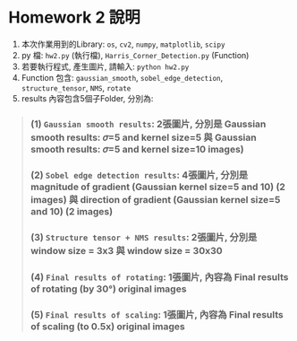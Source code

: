 
# Homework 2 說明

1. 本次作業用到的Library: `os`, `cv2`, `numpy`, `matplotlib`, `scipy`
2. py 檔: `hw2.py` (執行檔), `Harris_Corner_Detection.py` (Function)
3. 若要執行程式, 產生圖片, 請輸入: `python hw2.py`
4. Function 包含:  `gaussian_smooth`, `sobel_edge_detection`, `structure_tensor`, `NMS`, `rotate`
5. results 內容包含5個子Folder, 分別為:
> ### (1) `Gaussian smooth results`: 2張圖片, 分別是 Gaussian smooth results: 𝜎=5 and kernel size=5 與 Gaussian smooth results: 𝜎=5 and kernel size=10 images)
> ### (2) `Sobel edge detection results`: 4張圖片, 分別是 magnitude of gradient (Gaussian kernel size=5 and 10) (2 images) 與 direction of gradient (Gaussian kernel size=5 and 10) (2 images)
> ### (3) `Structure tensor + NMS results`: 2張圖片, 分別是 window size = 3x3 與 window size = 30x30
> ### (4) `Final results of rotating`: 1張圖片, 內容為 Final results of rotating (by 30°) original images 
> ### (5) `Final results of scaling`: 1張圖片, 內容為 Final results of scaling (to 0.5x) original images
